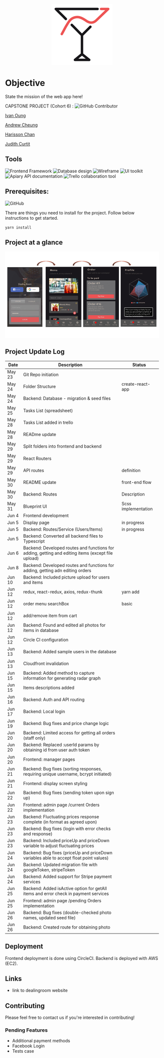 <p align="center">
  <img src="img/logo.png" width="200"/>
</p>
  <!-- ![DealingRoom Temporary Logo](img/logo.png)  -->

<!-- <span style="display:block;text-align:center">

  

</span> -->
 
 # Objective
State the mission of the web app here!


 CAPSTONE PROJECT (Cohort 6) : ![GitHub Contributor](https://img.shields.io/badge/GitHub%20Contributor-4-green.svg)

  [Ivan Oung](https://github.com/ivanoung) 

  [Andrew Cheung](https://github.com/cheungdzinyung) 

  [Harisson Chan](https://github.com/harrixon) 

  [Judith Curtit](https://github.com/judithcurtit)


## Tools
![Frontend Framework](https://img.shields.io/badge/Frontend%20Framework-React-blue.svg) 
![Database design](https://img.shields.io/badge/database%20design-lucidchart-green.svg)
![Wireframe](https://img.shields.io/badge/wireframe-draw.io-yellow.svg)
![UI toolkit](https://img.shields.io/badge/UI%20toolkit-Blueprint-green.svg)
![Apiary API documentation](https://img.shields.io/badge/API%20documentation-Apiary-brightgreen.svg)
![Trello collaboration tool](https://img.shields.io/badge/Trello%20-Collaboration%20tool-yellow.svg)

## Prerequisites: 
![GitHub](https://img.shields.io/badge/github--brightgreen.svg)

There are things you need to install for the project. Follow below instructions to get started.

```
yarn install
```


## Project at a glance


![UI flow](img/UI-flow.png) 

## Project Update Log

Date | Description | Status
-------------- | ----------------------- | ---------------------
May 23 | Git Repo initiation
May 24 | Folder Structure | create-react-app
May 24 | Backend: Database - migration & seed files
May 25 | Tasks List (spreadsheet)
May 28 | Tasks List added in trello
May 28 | READme update
May 29 | Split folders into frontend and backend
May 29 | React Routers
May 29 | API routes | definition
May 30 | README update | front-end flow
May 30 | Backend: Routes | Description
May 31 | Blueprint UI | Scss implementation
Jun 4  | Frontend development
Jun 5  | Display page | in progress
Jun 5  | Backend: Routes/Service (Users/Items) | in progress
Jun 5  | Backend: Converted all backend files to Typescript
Jun 6  | Backend: Developed routes and functions for adding, getting and editing items (except file upload)
Jun 8  | Backend: Developed routes and functions for adding, getting adn editing orders
Jun 10 | Backend: Included picture upload for users and items
Jun 12 | redux, react-redux, axios, redux-thunk | yarn add
Jun 12 | order menu searchBox | basic
Jun 12 | add/remove item from cart
Jun 12 | Backend: Found and edited all photos for items in database
Jun 12 | Circle CI configuration
Jun 13 | Backend: Added sample users in the database
Jun 13 | Cloudfront invalidation
Jun 15 | Backend: Added method to capture information for generating radar graph
Jun 15 | Items descriptions added
Jun 16 | Backend: Auth and API routing
Jun 17 | Backend: Local login
Jun 19 | Backend: Bug fixes and price change logic
Jun 20 | Backend: Limited access for getting all orders (staff only)
Jun 20 | Backend: Replaced :userId params by obtaining id from user auth token
Jun 20 | Frontend: manager pages
Jun 21 | Backend: Bug fixes (sorting responses, requiring unique username, bcrypt initiated)
Jun 21 | Frontend: display screen styling 
Jun 22 | Backend: Bug fixes (sending token upon sign up)
Jun 22 | Frontend: admin page /current Orders implementation 
Jun 23 | Backend: Fluctuating prices response complete (in format as agreed upon)
Jun 23 | Backend: Bug fixes (login with error checks and response)
Jun 23 | Backend: Included priceUp and priceDown variable to adjust fluctuating prices
Jun 24 | Backend: Bug fixes (priceUp and priceDown variables able to accept float point values)
Jun 24 | Backend: Updated migration file with googleToken, stripeToken
Jun 24 | Backend: Added support for Stripe payment services
Jun 25 | Backend: Added isActive option for getAll items and error check in payment services
Jun 25 | Frontend: admin page /pending Orders implementation 
Jun 26 | Backend: Bug fixes (double-checked photo names, updated seed file)
Jun 26 | Backend: Created route for obtaining photo








## Deployment
Frontend deployment is done using CircleCI.
Backend is deployed with AWS (EC2).


## Links

- link to dealingroom website


## Contributing

Please feel free to contact us if you're interested in contributing!

### Pending Features
* Additional payment methods
* Facebook Login
* Tests case

